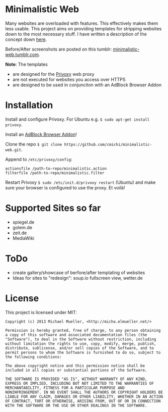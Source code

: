 # Minimalistic Web

Many websites are overloaded with features. This effectively makes them less 
usable. This project aims on providing templates for stripping websites down 
to the most necessary stuff.
I have written a description of the concept down 
[here](http://micha.elmueller.net/2013/04/the-aesthetics-of-simplicity/).

Before/After screenshots are posted on this tumblr: 
[minimalistic-web.tumblr.com](http://minimalistic-web.tumblr.com).


__Note__: The templates 

 * are designed for the [Privoxy](http://www.privoxy.org/) web proxy
 * are not executed for websites you access over HTTPS
 * are designed to be used in conjunciton with an AdBlock Browser Addon


# Installation

Install and configure Privoxy. For Ubuntu e.g. `$ sudo apt-get install privoxy`.

Install an [AdBlock Browser Addon](http://adblockplus.org/de/firefox)! 

Clone the repo `$ git clone https://github.com/cmichi/minimalistic-web.git`.

Append to `/etc/privoxy/config`:

	actionsfile /path-to-repo/minimalistic.action
	filterfile /path-to-repo/minimalistic.filter

Restart Privoxy `$ sudo /etc/init.d/privoxy restart` (Ubuntu) and make sure
your browser is configured to use the proxy. Et voilà!


# Supported Sites so far

 * spiegel.de
 * golem.de
 * zeit.de
 * MediaWiki


# ToDo 

 * create gallery/showcase of berfore/after templating of websites
 * Ideas for sites to "redesign": soup.io fullscreen view, wetter.de


# License

This project is licensed under MIT:

	Copyright (c) 2013 Michael Mueller, <http://micha.elmueller.net/>
	
	Permission is hereby granted, free of charge, to any person obtaining
	a copy of this software and associated documentation files (the
	"Software"), to deal in the Software without restriction, including
	without limitation the rights to use, copy, modify, merge, publish,
	distribute, sublicense, and/or sell copies of the Software, and to
	permit persons to whom the Software is furnished to do so, subject to
	the following conditions:

	The above copyright notice and this permission notice shall be
	included in all copies or substantial portions of the Software.

	THE SOFTWARE IS PROVIDED "AS IS", WITHOUT WARRANTY OF ANY KIND,
	EXPRESS OR IMPLIED, INCLUDING BUT NOT LIMITED TO THE WARRANTIES OF
	MERCHANTABILITY, FITNESS FOR A PARTICULAR PURPOSE AND
	NONINFRINGEMENT. IN NO EVENT SHALL THE AUTHORS OR COPYRIGHT HOLDERS BE
	LIABLE FOR ANY CLAIM, DAMAGES OR OTHER LIABILITY, WHETHER IN AN ACTION
	OF CONTRACT, TORT OR OTHERWISE, ARISING FROM, OUT OF OR IN CONNECTION
	WITH THE SOFTWARE OR THE USE OR OTHER DEALINGS IN THE SOFTWARE.
